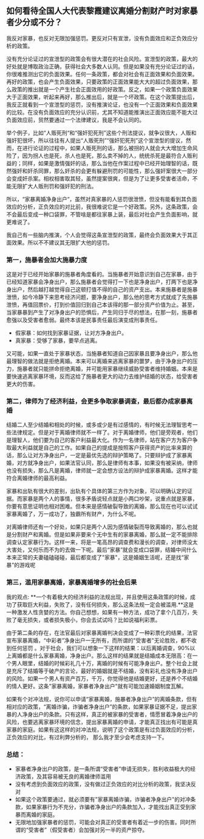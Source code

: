 ## 如何看待全国人大代表黎霞建议离婚分割财产时对家暴者少分或不分？


我反对家暴，也反对无限加强惩罚。更反对只有宣泄，没有负面效应和正负效应分析的政策。

没有充分论证过的宣泄型的政策会有很大潜在的社会风险。宣泄型的政策，最大的好处就是博取政治正确，获得社会大多数人认同。但是如果没有充分论证过的话，你很难推测出它的负面效果。任何一条政策，都会对社会有正面效果和负面效果。再好的政策，也会产生负面效果，只要政策的正面效果能大大的超过负面效果，那么政策的推出就是一个产生社会正面效用的好政策。反之，如果一个政策负面效果大于正面效果，听起来再好，那么推出后，就是一个坏政策。在这个政策提出后，我反正就看到一个宣泄型的惩罚，没有推演论证，也没有一个正面效果和负面效果的比较。在没有负面效应的充分认识前，尤其不知道能推演出正面效应能不能大过负面效应前，贸然要通过一个法律建议，我是不会认同的。

举个例子，比如“人贩死刑“和“强奸犯死刑”这些个刑法提议，就争议很大，人贩和强奸犯很坏，所以往往有人提出“人贩死刑”“强奸犯死刑”这个宣泄型的提议，然而，在进行论证的过程中，如果人贩死刑的话，那么被拐的人就会大大增加生命风险了，因为拐人也是死，杀人也是死，那么卖不掉的人，统统杀死是最符合人贩利益的；同样，如果是激情强奸的话，那么当他在作案过程中已经开始理智的话，既然强奸和奸杀同罪，那么奸杀的会更有躲避刑罚的可能性，那么强奸案很大一部分会变成奸杀案。相权相害取其轻，虽然提案很爽，但是为了让更多受害者活命，不能无限扩大人贩刑罚和强奸犯的刑法。



所以，“家暴离婚净身出户“，虽然对真家暴的人惩罚很泄愤，但没有能看到其负面效应的分析，正负效应的对比前，我很难说它是一个好政策。另外，这条政策，会不会最后变成一种口袋罪，不管啥是都往家暴上装，最后对社会产生负面影响，就更难说了。



我自己有一些脑内推演，个人会觉得这条宣泄型的政策，最终会负面效果大于其正面效果。所以不不建议其无限扩大他的惩罚。

### 第一，施暴者会加大施暴力度

这是对于已经开始家暴的施暴者角度看的。当施暴者开始意识到自己在家暴，由于已经知道家暴会净身出户，那么施暴者会觉得打一下也是净身出户，打两下也是净身出户，然后越打越觉得自己这顿打值不得的自己的资产支出。本来施暴者是施暴泄愤，如今冷静下来思考经济问题，要净身出户，那么他的思考方式就成了先施暴泄愤，再值回票价，打到价值回归到自己本该得的那一部分资产价值为止。甚至，当家暴暴到产生了对净身出户的恐惧后，产生同归于尽的想法，在那一刻，施暴者愈强以及受害者愈弱。最终本该是民事责任最后演变成刑事责任。



- 假家暴：如何找到家暴证据，让对方净身出户。
- 真家暴：受够了家暴，要早点逃离。


又可能，如果一直处于家暴状态，当施暴者知道自己因家暴且要净身出户，那么他最理智的做法就是拒绝离婚。本来可以离婚来逃离家暴的噩梦，由于净身出户的压力，施暴者就只能拼命拒绝离婚，并可能用家暴继续威胁受害者维持婚姻。本来是要快速逃离家暴环境，反而这给了施暴者更大的动力去维护结婚的状态，给受害者更大的伤害。



### 第二，律师为了经济利益，会更多争取家暴调查，最后都办成家暴离婚

结婚二人至少结婚和相处的时候，或多或少是有过感情的，有时候无法理智思考一些法律规定。但是对于离婚律师就不一样了。对于离婚律师，他们是旁观者，他们是理智人，他们要为自己的客户利益最大化。作为一名律师，站在客户方为客户争取最大利益就是自己的工作。如果自己的提成是按照客户获得资产的比率来算的话，那么让对方净身出户，一定是最优先选的辩护策略了。只要辩护成了家暴离婚，对方就净身出户，如果法官认同，那么是律师有本事，如果没有被采纳，律师也没有损失，那么凡是离婚，律师就一定会想方设法的辩护成家暴离婚。这样才能符合离婚律师的最高利益。



家暴和出轨有很大的差别，出轨有个具体的第三方作为对象，可以明确认定的证据。而家暴是两个人的事情，很多矛盾说轻点就是小两口吵架，说重点就是家暴，你要有意思证明也相对困难。但本来是感情破裂导致的离婚，那么现在也可以试试家暴离婚了，万一成功了，独霸所有财产，为什么不呢。



对离婚律师还有一个好处，如果只是两个人因为感情破裂而导致离婚的，那么也就是分割财产和离婚。但是如果非要来个无中生有的家暴离婚，那么就一定不能排除调查认定家暴行为。这样一来，将是一笔高昂的调查费和漫长的调查，对律师没太大害处，又何乐而不为的去做一下呢。最后“家暴”就会变成口袋罪，结婚中间什么本来正常的夫妻磕磕碰碰，最后都变成了"家暴"，这是婚姻生活呢，还是找“家暴”的游戏呢



### 第三，滥用家暴离婚，家暴离婚增多的社会后果

我的观点: **一个有着极大的经济利益的法规出现，并且使用这条政策的时候，成功了获取巨大利益，失败了，没有任何损失，那么这条法规一定会被滥用.**这是一种激发人性贪婪的方法。你自己想想，如果有一种方法，成功了拿个几百万，失败了毫无损失，或者损失极小，你会去试试吗？比如说福利彩票。

由于第二条的存在，在法官最后对家暴离婚判决会变成了一种彩票化的结果，法官宣布家暴离婚，“中彩者”净身出户一无所有，而所谓的"受害者"无论胜败，都不收到任何惩罚 。对于社会，我们可以想象一下这样的结果：以后离婚调查，90%以上离婚都是什么家暴离婚，净身出户。那么这样的结果就是结婚成本无限高：在一个男人眼里，结婚的时候彩礼几十万，离婚的时候有可能净身出户。整个社会上就是充斥了结婚等于破产的言论，最好的婚姻就是不结婚，没有彩礼也没有净身出户的风险。如果一个男人有资产百万，千万，你觉得他是结婚更好，还是养个不结婚的情人更好。这条"家暴离婚，家暴者净身出户"就有可能加速婚姻制度瓦解。



如果有个对冲法规，说你可以申请“家暴离婚，施暴者净身出户”的离婚条款，但有相对应的政策，“离婚诈骗，诈骗者净身出户”的条款，如果家暴证据不足，提出家暴的人净身出户的条款。只有这样，真正的被家暴的受害者，情愿冒着净身出户的风险，也要逃离家暴环境的信念，提出家暴离婚的申请，才能真正找出有可能是真家暴的家庭。如果有这这样的对冲法规，说明了这个政策是有过负面效应的分析，正负效应的对比，有过利弊分析的， 那么我才至少会考虑支持一下。



### 总结：

- 家暴者净身出户的政策，是一条所谓“受害者”申请无损失，胜利收益极大的经济政策，及其容易被无良的离婚律师滥用
- 没有考虑到负面效应的政策，没有做过正负效应的对比分析的政策，我坚决反对
- 如果这个政策要通过，就必须要有"家暴离婚诈骗，诈骗者净身出户"的对冲条款，如果家暴行为不充分，诈骗者净身出户的条款加入，才能找出真正受到家暴而离婚的家庭。
- 无限地加强家暴者的惩罚，可能会对真正的受害者有着近一步的伤害。同时所谓的“受害者”（假受害者）会加强对另一半的资产掠夺。